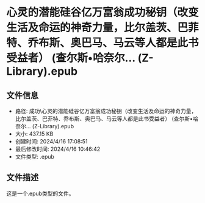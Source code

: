 ﻿# 心灵的潜能硅谷亿万富翁成功秘钥（改变生活及命运的神奇力量，比尔盖茨、巴菲特、乔布斯、奥巴马、马云等人都是此书受益者） (查尔斯•哈奈尔... (Z-Library).epub

## 文件信息
- 路径: 成功\心灵的潜能硅谷亿万富翁成功秘钥（改变生活及命运的神奇力量，比尔盖茨、巴菲特、乔布斯、奥巴马、马云等人都是此书受益者） (查尔斯•哈奈尔... (Z-Library).epub
- 大小: 437.15 KB
- 创建时间: 2024/4/16 17:08:51
- 最后修改时间: 2024/4/16 10:46:42
- 文件类型: .epub

## 文件描述
这是一个.epub类型的文件。

